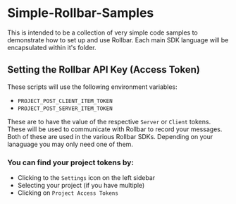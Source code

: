 # Simple-Rollbar-Samples

This is intended to be a collection of very simple code samples to demonstrate how to set up and use Rollbar.
Each main SDK language will be encapsulated within it's folder.


## Setting the Rollbar API Key (Access Token)
These scripts will use the following environment variables:
- `PROJECT_POST_CLIENT_ITEM_TOKEN`
- `PROJECT_POST_SERVER_ITEM_TOKEN`

These are to have the value of the respective `Server` or `Client` tokens. These will be used to communicate with Rollbar to record your messages. Both of these are used in the various Rollbar SDKs. Depending on your lanaguage you may only need one of them. 

### You can find your project tokens by:
- Clicking to the `Settings` icon on the left sidebar
- Selecting your project (if you have multiple)
- Clicking on `Project Access Tokens`

